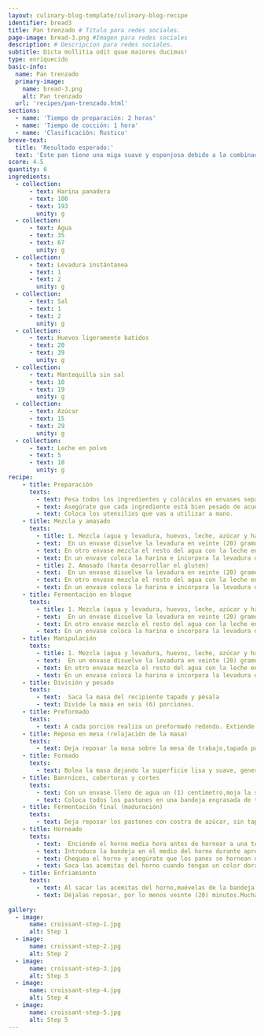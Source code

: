 ```yaml
---
layout: culinary-blog-template/culinary-blog-recipe
identifier: bread3
title: Pan trenzado # Titulo para redes sociales.
page-image: bread-3.png #Imagen para redes sociales
description: # Descripcion para redes sociales.
subtitle: Dicta mollitia odit quae maiores ducimus!
type: enriquecido
basic-info:
  name: Pan trenzado
  primary-image:
    name: bread-3.png
    alt: Pan trenzado
  url: 'recipes/pan-trenzado.html'
sections:
  - name: 'Tiempo de preparación: 2 horas'
  - name: 'Tiempo de cocción: 1 hora'
  - name: 'Clasificación: Rustico'
breve-text:
  title: 'Resultado esperado:'
  text: 'Este pan tiene una miga suave y esponjosa debido a la combinación de leche, huevo y mantequilla y tiene un sabor ligeramente dulce. La corteza es crocante por el azúcar. ​Este pan es la compañía perfecta para un vaso de leche, para los más pequeños, o con un café como más te guste.'
score: 4.5
quantity: 6 
ingredients:
  - collection:
      - text: Harina panadera
      - text: 100
      - text: 193
        unity: g
  - collection:
      - text: Agua
      - text: 35
      - text: 67
        unity: g
  - collection:
      - text: Levadura instántanea
      - text: 1
      - text: 2
        unity: g
  - collection:
      - text: Sal
      - text: 1
      - text: 2
        unity: g
  - collection:
      - text: Huevos ligeramente batidos
      - text: 20
      - text: 39
        unity: g
  - collection:
      - text: Mantequilla sin sal
      - text: 10
      - text: 19
        unity: g
  - collection:
      - text: Azúcar
      - text: 15
      - text: 29
        unity: g
  - collection:
      - text: Leche en polvo
      - text: 5
      - text: 10
        unity: g
recipe:
    - title: Preparación
      texts:
        - text: Pesa todos los ingredientes y colócalos en envases separados
        - text: Asegúrate que cada ingrediente está bien pesado de acuerdo a la fórmula.​ Una falla en las medidas afecta significativamente el resultado.
        - text: Coloca los utensilios que vas a utilizar a mano.
    - title: Mezcla y amasado
      texts: 
        - title: 1. Mezcla (agua y levadura, huevos, leche, azúcar y harina)
        - text:  En un envase disuelve la levadura en veinte (20) gramos de agua de los sesenta y siete (67) gramos de la receta.
        - text: En otro envase mezcla el resto del agua con la leche en polvo, el huevo y la azúcar hasta disolver.
        - text: En un envase coloca la harina e incorpora la levadura disuelta y luego la mezcla de agua, leche, huevos y azúcar. Mezcla hasta obtener una textura homogénea.
        - title: 2. Amasado (hasta desarrollar el gluten)   
        - text:  En un envase disuelve la levadura en veinte (20) gramos de agua de los sesenta y siete (67) gramos de la receta.
        - text: En otro envase mezcla el resto del agua con la leche en polvo, el huevo y la azúcar hasta disolver.
        - text: En un envase coloca la harina e incorpora la levadura disuelta y luego la mezcla de agua, leche, huevos y azúcar. Mezcla hasta obtener una textura homogénea.
    - title: Fermentación en bloque
      texts: 
        - title: 1. Mezcla (agua y levadura, huevos, leche, azúcar y harina)
        - text:  En un envase disuelve la levadura en veinte (20) gramos de agua de los sesenta y siete (67) gramos de la receta.
        - text: En otro envase mezcla el resto del agua con la leche en polvo, el huevo y la azúcar hasta disolver.
        - text: En un envase coloca la harina e incorpora la levadura disuelta y luego la mezcla de agua, leche, huevos y azúcar. Mezcla hasta obtener una textura homogénea.
    - title: Manipulación
      texts: 
        - title: 1. Mezcla (agua y levadura, huevos, leche, azúcar y harina)
        - text:  En un envase disuelve la levadura en veinte (20) gramos de agua de los sesenta y siete (67) gramos de la receta.
        - text: En otro envase mezcla el resto del agua con la leche en polvo, el huevo y la azúcar hasta disolver.
        - text: En un envase coloca la harina e incorpora la levadura disuelta y luego la mezcla de agua, leche, huevos y azúcar. Mezcla hasta obtener una textura homogénea.  
    - title: División y pesado
      texts: 
        - text:  Saca la masa del recipiente tapado y pésala
        - text: Divide la masa en seis (6) porciones.
    - title: Preformado
      texts:
        - text: A cada porción realiza un ​preformado redondo.​ Extiende la porción con el lado liso por debajo y desgasifica con la palma de la mano, realiza pliegues desde los bordes al centro para formar una bola de nuevo. Voltea la bola (el lado liso por arriba), ​bolea​ un poco sin generar mucha tensión y tápalas con una bolsa plástica.
    - title: Reposo en mesa (relajación de la masa)
      texts:
        - text: Deja reposar la masa sobre la mesa de trabajo,tapada por diez (10) minutos.
    - title: Formado
      texts:
        - text: Bolea​ la masa dejando la superficie lisa y suave, genera un poco de tensión sin exagerar. Cuando hay mucha tensión la masa se puede desgarrar (se rompen los alvéolos) cuando crece en el horno.
    - title: Banrnices, coberturas y cortes
      texts:
        - text: Con un envase lleno de agua un (1) centímetro,moja la superficie de cada pastón y en otro recipiente lleno de azúcar dos (2) centímetros coloca el pastón lleno de agua para crear la corteza de azúcar.
        - text: Coloca todos los pastones en una bandeja engrasada de tres en tres separados medio centímetro uno de otro de cada lado. En la fermentación se pegarán y crecerán hacia arriba.
    - title: Fermentación final (maduración)
      texts:
        - text: Deja reposar los pastones con costra de azúcar, sin tapar, aproximadamente por una (1) hora en un lugar fresco, sin corrientes de aire, a una temperatura entre 24oC y 27oC o hasta que supere la ​prueba de maduración con el dedo​.
    - title: Horneado
      texts: 
        - text:  Enciende el horno media hora antes de hornear a una temperatura de 180oC-355oF. Si tienes un medidor de temperatura en el horno es mejor para conocer la temperatura real del horno.
        - text: Introduce la bandeja en el medio del horno durante aproximadamente 15 a 20 minutos.
        - text: Chequea el horno y asegúrate que los panes se hornean de manera uniforme, mueve la bandeja o dale vueltas si hace falta para lograr que se horneen uniformemente.
        - text: Saca las acemitas del horno cuando tengan un color dorado a tu gusto.
    - title: Enfriamiento
      texts:
        - text: Al sacar las acemitas del horno,muévelas de la bandeja a una rejilla o tabla de madera, en un lugar cálido, queremos que se enfríen y evitar que se condense el aire. Esto genera una miga húmeda y definitivamente daña el resultado.
        - text: Déjalas reposar, por lo menos veinte (20) minutos.Mucha paciencia! Ya están casi listas. Disfruten las acemitas!!!!
              
gallery:
  - image:
      name: croissant-step-1.jpg
      alt: Step 1    
  - image:
      name: croissant-step-2.jpg
      alt: Step 2  
  - image:
      name: croissant-step-3.jpg
      alt: Step 3  
  - image:
      name: croissant-step-4.jpg
      alt: Step 4  
  - image:
      name: croissant-step-5.jpg
      alt: Step 5  
---
```




